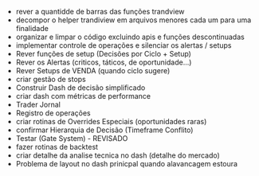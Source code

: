 - rever a quantidde de barras das funções trandview
- decompor o helper trandiview em arquivos menores cada um para uma finalidade
- organizar e limpar o código excluindo apis e funções descontinuadas
- implementar controle de operações e silenciar os alertas / setups
- Rever funções de setup (Decisões por Ciclo + Setup)
- Rever os Alertas (criticos, táticos, de oportunidade...)
- Rever Setups de VENDA (quando ciclo sugere)
- criar gestão de stops
- Construir Dash de decisão simplificado
- criar dash com métricas de performance
- Trader Jornal
- Registro de operações
- criar rotinas de Overrides Especiais (oportunidades raras)
- confirmar Hierarquia de Decisão (Timeframe Conflito)
- Testar (Gate System) - REVISADO
- fazer rotinas de backtest
- criar detalhe da analise tecnica no dash (detalhe do mercado)
- Problema de layout no dash prinicpal quando alavancagem estoura